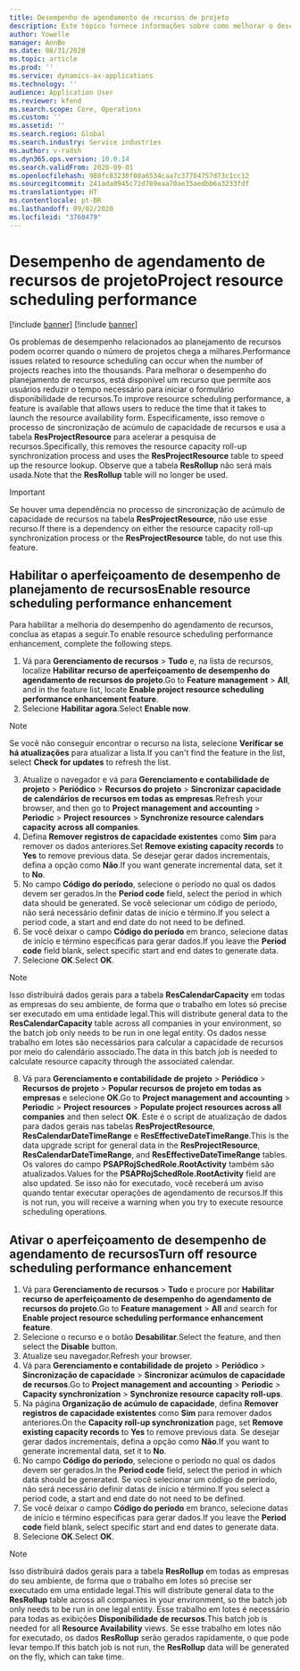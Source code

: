 ```yaml
---
title: Desempenho de agendamento de recursos de projeto
description: Este tópico fornece informações sobre como melhorar o desempenho do planejamento de recursos para um grande número de projetos.
author: Yowelle
manager: AnnBe
ms.date: 08/31/2020
ms.topic: article
ms.prod: ''
ms.service: dynamics-ax-applications
ms.technology: ''
audience: Application User
ms.reviewer: kfend
ms.search.scope: Core, Operations
ms.custom: ''
ms.assetid: ''
ms.search.region: Global
ms.search.industry: Service industries
ms.author: v-radsh
ms.dyn365.ops.version: 10.0.14
ms.search.validFrom: 2020-09-01
ms.openlocfilehash: 988fc83230f08a6534caa7c37784757d73c1cc12
ms.sourcegitcommit: 241ada0945c72d769eaa70ae35aedbb6a3233fdf
ms.translationtype: HT
ms.contentlocale: pt-BR
ms.lasthandoff: 09/02/2020
ms.locfileid: "3760479"
---
```

# <a name="project-resource-scheduling-performance"></a><span data-ttu-id="d5f29-103">Desempenho de agendamento de recursos de projeto</span><span class="sxs-lookup"><span data-stu-id="d5f29-103">Project resource scheduling performance</span></span>

[!include [banner](../includes/banner.md)]
[!include [banner](../includes/preview-banner.md)]


<span data-ttu-id="d5f29-104">Os problemas de desempenho relacionados ao planejamento de recursos podem ocorrer quando o número de projetos chega a milhares.</span><span class="sxs-lookup"><span data-stu-id="d5f29-104">Performance issues related to resource scheduling can occur when the number of projects reaches into the thousands.</span></span> <span data-ttu-id="d5f29-105">Para melhorar o desempenho do planejamento de recursos, está disponível um recurso que permite aos usuários reduzir o tempo necessário para iniciar o formulário disponibilidade de recursos.</span><span class="sxs-lookup"><span data-stu-id="d5f29-105">To improve resource scheduling performance, a feature is available that allows users to reduce the time that it takes to launch the resource availability form.</span></span> <span data-ttu-id="d5f29-106">Especificamente, isso remove o processo de sincronização de acúmulo de capacidade de recursos e usa a tabela **ResProjectResource** para acelerar a pesquisa de recursos.</span><span class="sxs-lookup"><span data-stu-id="d5f29-106">Specifically, this removes the resource capacity roll-up synchronization process and uses the **ResProjectResource** table to speed up the resource lookup.</span></span> <span data-ttu-id="d5f29-107">Observe que a tabela **ResRollup** não será mais usada.</span><span class="sxs-lookup"><span data-stu-id="d5f29-107">Note that the **ResRollup** table will no longer be used.</span></span>

> [!IMPORTANT]
> <span data-ttu-id="d5f29-108">Se houver uma dependência no processo de sincronização de acúmulo de capacidade de recursos na tabela **ResProjectResource**, não use esse recurso.</span><span class="sxs-lookup"><span data-stu-id="d5f29-108">If there is a dependency on either the resource capacity roll-up synchronization process or the **ResProjectResource** table, do not use this feature.</span></span>

## <a name="enable-resource-scheduling-performance-enhancement"></a><span data-ttu-id="d5f29-109">Habilitar o aperfeiçoamento de desempenho de planejamento de recursos</span><span class="sxs-lookup"><span data-stu-id="d5f29-109">Enable resource scheduling performance enhancement</span></span>
<span data-ttu-id="d5f29-110">Para habilitar a melhoria do desempenho do agendamento de recursos, conclua as etapas a seguir.</span><span class="sxs-lookup"><span data-stu-id="d5f29-110">To enable resource scheduling performance enhancement, complete the following steps.</span></span>

1. <span data-ttu-id="d5f29-111">Vá para **Gerenciamento de recursos** > **Tudo** e, na lista de recursos, localize **Habilitar recurso de aperfeiçoamento de desempenho do agendamento de recursos do projeto**.</span><span class="sxs-lookup"><span data-stu-id="d5f29-111">Go to **Feature management** > **All**, and in the feature list, locate **Enable project resource scheduling performance enhancement feature**.</span></span>
2. <span data-ttu-id="d5f29-112">Selecione **Habilitar agora**.</span><span class="sxs-lookup"><span data-stu-id="d5f29-112">Select **Enable now**.</span></span>

> [!NOTE]
> <span data-ttu-id="d5f29-113">Se você não conseguir encontrar o recurso na lista, selecione **Verificar se há atualizações** para atualizar a lista.</span><span class="sxs-lookup"><span data-stu-id="d5f29-113">If you can't find the feature in the list, select **Check for updates** to refresh the list.</span></span>

3. <span data-ttu-id="d5f29-114">Atualize o navegador e vá para **Gerenciamento e contabilidade de projeto** > **Periódico** > **Recursos do projeto** > **Sincronizar capacidade de calendários de recursos em todas as empresas**.</span><span class="sxs-lookup"><span data-stu-id="d5f29-114">Refresh your browser, and then go to **Project management and accounting** > **Periodic** > **Project resources** > **Synchronize resource calendars capacity across all companies**.</span></span>
4. <span data-ttu-id="d5f29-115">Defina **Remover registros de capacidade existentes** como **Sim** para remover os dados anteriores.</span><span class="sxs-lookup"><span data-stu-id="d5f29-115">Set **Remove existing capacity records** to **Yes** to remove previous data.</span></span> <span data-ttu-id="d5f29-116">Se desejar gerar dados incrementais, defina a opção como **Não**.</span><span class="sxs-lookup"><span data-stu-id="d5f29-116">If you want generate incremental data, set it to **No**.</span></span>
5. <span data-ttu-id="d5f29-117">No campo **Código do período**, selecione o período no qual os dados devem ser gerados.</span><span class="sxs-lookup"><span data-stu-id="d5f29-117">In the **Period code** field, select the period in which data should be generated.</span></span> <span data-ttu-id="d5f29-118">Se você selecionar um código de período, não será necessário definir datas de início e término.</span><span class="sxs-lookup"><span data-stu-id="d5f29-118">If you select a period code, a start and end date do not need to be defined.</span></span>
6. <span data-ttu-id="d5f29-119">Se você deixar o campo **Código do período** em branco, selecione datas de início e término específicas para gerar dados.</span><span class="sxs-lookup"><span data-stu-id="d5f29-119">If you leave the **Period code** field blank, select specific start and end dates to generate data.</span></span>
7. <span data-ttu-id="d5f29-120">Selecione **OK**.</span><span class="sxs-lookup"><span data-stu-id="d5f29-120">Select **OK**.</span></span>

 > [!NOTE]
 > <span data-ttu-id="d5f29-121">Isso distribuirá dados gerais para a tabela **ResCalendarCapacity** em todas as empresas do seu ambiente, de forma que o trabalho em lotes só precise ser executado em uma entidade legal.</span><span class="sxs-lookup"><span data-stu-id="d5f29-121">This will distribute general data to the **ResCalendarCapacity** table across all companies in your environment, so the batch job only needs to be run in one legal entity.</span></span> <span data-ttu-id="d5f29-122">Os dados nesse trabalho em lotes são necessários para calcular a capacidade de recursos por meio do calendário associado.</span><span class="sxs-lookup"><span data-stu-id="d5f29-122">The data in this batch job is needed to calculate resource capacity through the associated calendar.</span></span>

8. <span data-ttu-id="d5f29-123">Vá para **Gerenciamento e contabilidade de projeto** > **Periódico** > **Recursos de projeto** > **Popular recursos de projeto em todas as empresas** e selecione **OK**.</span><span class="sxs-lookup"><span data-stu-id="d5f29-123">Go to **Project management and accounting** > **Periodic** > **Project resources** > **Populate project resources across all companies** and then select **OK**.</span></span> <span data-ttu-id="d5f29-124">Este é o script de atualização de dados para dados gerais nas tabelas **ResProjectResource**, **ResCalendarDateTimeRange** e **ResEffectiveDateTimeRange**.</span><span class="sxs-lookup"><span data-stu-id="d5f29-124">This is the data upgrade script for general data in the **ResProjectResource**, **ResCalendarDateTimeRange**, and **ResEffectiveDateTimeRange** tables.</span></span> <span data-ttu-id="d5f29-125">Os valores do campo **PSAPRojSchedRole.RootActivity** também são atualizados.</span><span class="sxs-lookup"><span data-stu-id="d5f29-125">Values for the **PSAPRojSchedRole.RootActivity** field are also updated.</span></span> <span data-ttu-id="d5f29-126">Se isso não for executado, você receberá um aviso quando tentar executar operações de agendamento de recursos.</span><span class="sxs-lookup"><span data-stu-id="d5f29-126">If this is not run, you will receive a warning when you try to execute resource scheduling operations.</span></span>
 
## <a name="turn-off-resource-scheduling-performance-enhancement"></a><span data-ttu-id="d5f29-127">Ativar o aperfeiçoamento de desempenho de agendamento de recursos</span><span class="sxs-lookup"><span data-stu-id="d5f29-127">Turn off resource scheduling performance enhancement</span></span>

1. <span data-ttu-id="d5f29-128">Vá para **Gerenciamento de recursos** > **Tudo** e procure por **Habilitar recurso de aperfeiçoamento de desempenho do agendamento de recursos do projeto**.</span><span class="sxs-lookup"><span data-stu-id="d5f29-128">Go to **Feature management** > **All**  and search for **Enable project resource scheduling performance enhancement feature**.</span></span>
2. <span data-ttu-id="d5f29-129">Selecione o recurso e o botão **Desabilitar**.</span><span class="sxs-lookup"><span data-stu-id="d5f29-129">Select the feature, and then select the **Disable** button.</span></span>
3. <span data-ttu-id="d5f29-130">Atualize seu navegador.</span><span class="sxs-lookup"><span data-stu-id="d5f29-130">Refresh your browser.</span></span>
4. <span data-ttu-id="d5f29-131">Vá para **Gerenciamento e contabilidade de projeto** > **Periódico** > **Sincronização de capacidade** > **Sincronizar acúmulos de capacidade de recursos**.</span><span class="sxs-lookup"><span data-stu-id="d5f29-131">Go to **Project management and accounting** > **Periodic** > **Capacity synchronization** > **Synchronize resource capacity roll-ups**.</span></span>
5. <span data-ttu-id="d5f29-132">Na página **Organização de acúmulo de capacidade**, defina **Remover registros de capacidade existentes** como **Sim** para remover dados anteriores.</span><span class="sxs-lookup"><span data-stu-id="d5f29-132">On the **Capacity roll-up synchronization** page, set **Remove existing capacity records** to **Yes** to remove previous data.</span></span> <span data-ttu-id="d5f29-133">Se desejar gerar dados incrementais, defina a opção como **Não**.</span><span class="sxs-lookup"><span data-stu-id="d5f29-133">If you want to generate incremental data, set it to **No**.</span></span>
6. <span data-ttu-id="d5f29-134">No campo **Código do período**, selecione o período no qual os dados devem ser gerados.</span><span class="sxs-lookup"><span data-stu-id="d5f29-134">In the **Period code** field, select the period in which data should be generated.</span></span> <span data-ttu-id="d5f29-135">Se você selecionar um código de período, não será necessário definir datas de início e término.</span><span class="sxs-lookup"><span data-stu-id="d5f29-135">If you select a period code, a start and end date do not need to be defined.</span></span>
7. <span data-ttu-id="d5f29-136">Se você deixar o campo **Código do período** em branco, selecione datas de início e término específicas para gerar dados.</span><span class="sxs-lookup"><span data-stu-id="d5f29-136">If you leave the **Period code** field blank, select specific start and end dates to generate data.</span></span>
8. <span data-ttu-id="d5f29-137">Selecione **OK**.</span><span class="sxs-lookup"><span data-stu-id="d5f29-137">Select **OK**.</span></span>

> [!NOTE]
> <span data-ttu-id="d5f29-138">Isso distribuirá dados gerais para a tabela **ResRollup** em todas as empresas do seu ambiente, de forma que o trabalho em lotes só precise ser executado em uma entidade legal.</span><span class="sxs-lookup"><span data-stu-id="d5f29-138">This will distribute general data to the **ResRollup** table across all companies in your environment, so the batch job only needs to be run in one legal entity.</span></span> <span data-ttu-id="d5f29-139">Esse trabalho em lotes é necessário para todas as exibições **Disponibilidade de recursos**.</span><span class="sxs-lookup"><span data-stu-id="d5f29-139">This batch job is needed for all **Resource Availability** views.</span></span> <span data-ttu-id="d5f29-140">Se esse trabalho em lotes não for executado, os dados **ResRollup** serão gerados rapidamente, o que pode levar tempo.</span><span class="sxs-lookup"><span data-stu-id="d5f29-140">If this batch job is not run, the **ResRollup** data will be generated on the fly, which can take time.</span></span>
